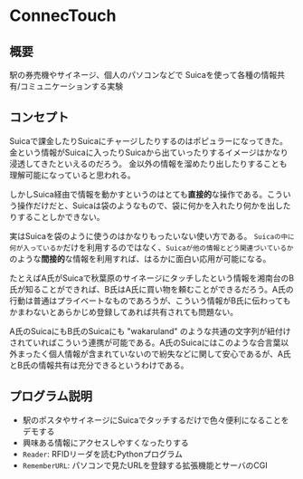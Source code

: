 <h1>ConnecTouch</h1>

<h2>概要</h2>

駅の券売機やサイネージ、個人のパソコンなどで
Suicaを使って各種の情報共有/コミュニケーションする実験

<h2>コンセプト</h2>

<p>Suicaで課金したりSuicaにチャージしたりするのはポピュラーになってきた。金という情報がSuicaに入ったりSuicaから出ていったりするイメージはかなり浸透してきたといえるのだろう。
金以外の情報を溜めたり出したりすることも理解可能になっていると思われる。</p>

<p>しかしSuica経由で情報を動かすというのはとても<b>直接的</b>な操作である。こういう操作だけだと、Suicaは袋のようなもので、袋に何かを入れたり何かを出したりすることしかできない。</p>

<p>実はSuicaを袋のように使うのはかなりもったいない使い方である。
<code>Suicaの中に何が入っているか</code>だけを利用するのではなく、<code>Suicaが他の情報とどう関連づいているか</code>のような<b>間接的</b>な情報を利用すれば、はるかに面白い応用が可能になる。</p>

<p>たとえばA氏がSuicaで秋葉原のサイネージにタッチしたという情報を湘南台のB氏が知ることができれば、B氏はA氏に買い物を頼むことができるだろう。A氏の行動は普通はプライベートなものであろうが、こういう情報がB氏に伝わってもかまわないとあらかじめ登録してあれば共有されても問題ない。</p>

<p>A氏のSuicaにもB氏のSuicaにも "wakaruland" のような共通の文字列が紐付けされていればこういう連携が可能である。A氏のSuicaにはこのような合言葉以外まったく個人情報が含まれていないので紛失などに関して安心であるが、A氏とB氏の情報共有は充分できるというわけである。</p>

<h2>プログラム説明</h2>

<ul>
  <li>駅のポスタやサイネージにSuicaでタッチするだけで色々便利になることをデモする</li>
  <li>興味ある情報にアクセスしやすくなったりする</li>
  <li><code>Reader</code>: RFIDリーダを読むPythonプログラム</li>
  <li><code>RememberURL</code>: パソコンで見たURLを登録する拡張機能とサーバのCGI</li>
</ul>

